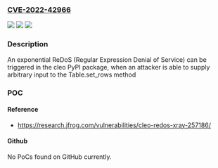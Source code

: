 ### [CVE-2022-42966](https://cve.mitre.org/cgi-bin/cvename.cgi?name=CVE-2022-42966)
![](https://img.shields.io/static/v1?label=Product&message=cleo&color=blue)
![](https://img.shields.io/static/v1?label=Version&message=n%2Fa&color=blue)
![](https://img.shields.io/static/v1?label=Vulnerability&message=CWE-1333%20Inefficient%20Regular%20Expression%20Complexity&color=brighgreen)

### Description

An exponential ReDoS (Regular Expression Denial of Service) can be triggered in the cleo PyPI package, when an attacker is able to supply arbitrary input to the Table.set_rows method

### POC

#### Reference
- https://research.jfrog.com/vulnerabilities/cleo-redos-xray-257186/

#### Github
No PoCs found on GitHub currently.

